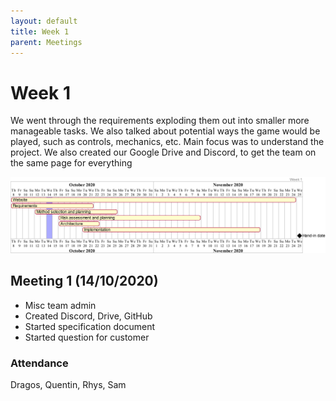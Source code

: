 ```yaml
---
layout: default
title: Week 1
parent: Meetings
---
```


# Week 1

We went through the requirements exploding them out into smaller more manageable tasks. We also talked about potential ways the game would be played, such as controls, mechanics, etc. Main focus was to understand the project. We also created our Google Drive and Discord, to get the team on the same page for everything

![gantt chart](/assets/static/week1.png "Gantt chart")

## Meeting 1 (14/10/2020)

* Misc team admin
* Created Discord, Drive, GitHub
* Started specification document
* Started question for customer

### Attendance

Dragos, Quentin, Rhys, Sam
